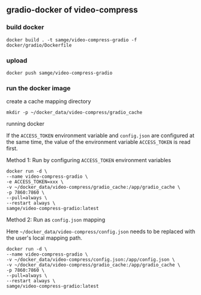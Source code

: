 ## gradio-docker of video-compress

### build docker
```shell
docker build . -t samge/video-compress-gradio -f docker/gradio/Dockerfile
```

### upload
```shell
docker push samge/video-compress-gradio
```

### run the docker image

create a cache mapping directory
```shell
mkdir -p ~/docker_data/video-compress/gradio_cache
```

running docker

If the `ACCESS_TOKEN` environment variable and `config.json` are configured at the same time, the value of the environment variable `ACCESS_TOKEN` is read first.

Method 1: Run by configuring `ACCESS_TOKEN` environment variables
```shell
docker run -d \
--name video-compress-gradio \
-e ACCESS_TOKEN=xxx \
-v ~/docker_data/video-compress/gradio_cache:/app/gradio_cache \
-p 7860:7860 \
--pull=always \
--restart always \
samge/video-compress-gradio:latest
```

Method 2: Run as `config.json` mapping

Here `~/docker_data/video-compress/config.json` needs to be replaced with the user's local mapping path.
```shell
docker run -d \
--name video-compress-gradio \
-v ~/docker_data/video-compress/config.json:/app/config.json \
-v ~/docker_data/video-compress/gradio_cache:/app/gradio_cache \
-p 7860:7860 \
--pull=always \
--restart always \
samge/video-compress-gradio:latest
```